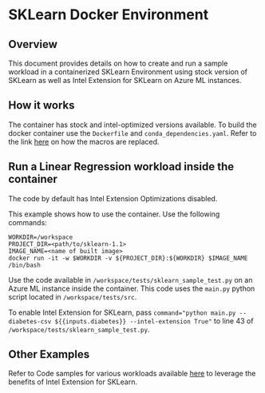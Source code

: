 # SKLearn Docker Environment 

## Overview
This document provides details on how to create and run a sample workload in a containerized SKLearn Environment using stock version of SKLearn as well as Intel Extension for SKLearn on Azure ML instances.

## How it works
The container has stock and intel-optimized versions available. 
To build the docker container use the `Dockerfile` and `conda_dependencies.yaml`.
Refer to the link [here](https://github.com/Azure/azureml-assets/wiki/Environments#testing-environment-image-builds) on how the macros are replaced.

## Run a Linear Regression workload inside the container
The code by default has Intel Extension Optimizations disabled.

This example shows how to use the container. Use the following commands:
```
WORKDIR=/workspace
PROJECT_DIR=<path/to/sklearn-1.1>
IMAGE_NAME=<name of built image>
docker run -it -w $WORKDIR -v ${PROJECT_DIR}:${WORKDIR} $IMAGE_NAME /bin/bash 
```
Use the code available in `/workspace/tests/sklearn_sample_test.py` on an Azure ML instance inside the container. This code uses the `main.py` python script located in `/workspace/tests/src`. 

To enable Intel Extension for SKLearn, pass `command="python main.py --diabetes-csv ${{inputs.diabetes}} --intel-extension True"` to line 43 of `/workspace/tests/sklearn_sample_test.py`.

## Other Examples 
Refer to Code samples for various workloads available [here](https://github.com/intel/scikit-learn-intelex/tree/master/examples/notebooks#snake-intelr-extension-for-scikit-learn-notebooks) to leverage the benefits of Intel Extension for SKLearn.



